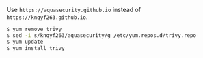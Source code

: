 Use `https://aquasecurity.github.io` instead of `https://knqyf263.github.io`.

```bash
$ yum remove trivy
$ sed -i s/knqyf263/aquasecurity/g /etc/yum.repos.d/trivy.repo
$ yum update
$ yum install trivy
```
